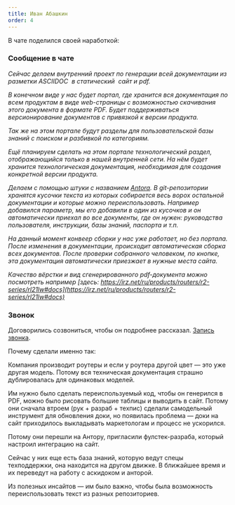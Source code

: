 ```yaml
---
title: Иван Абашкин
order: 4
---
```


В чате поделился своей наработкой:

### Сообщение в чате

*Сейчас делаем внутренний проект по генерации всей документации из разметки ASCIIDOC  в статический  сайт и pdf.*

*В конечном виде у нас будет портал, где хранится вся документация по всем продуктам в виде web-страницы с возможностью скачивания этого документа в формате PDF. Будет поддерживаться версионирование документов с привязкой к версии продукта.*

*Так же на этом портале будут разделы для пользовательской базы знаний с поиском и разбивкой по категориям.*

*Ещё планируем сделать на этом портале технологический раздел, отображающийся только в нашей внутренней сети. На нём будет хранится технологическая документация, необходимая для создания конкретной версии продукта.*

*Делаем с помощью штуки с названием [Antora](https://antora.org/). В git-репозитории хранятся кусочки текста из которых собирается весь ворох остальной документации и которые можно переиспользовать. Например добавился параметр, мы его добавили в один из кусочков и он автоматически приехал во все документы, где он нужен: руководства пользователя, инструкции, базы знаний, паспорта и т.п.*

*На данный момент конвеер сборки у нас уже работает, но без портала. После изменения в документации, происходит автоматическая сборка всех документов. После проверки собранного человеком, по кнопке, эта документация автоматически приезжает в нужные места сайта.*

*Качество вёрстки и вид сгенерированного pdf-документа можно посмотреть например [здесь: https://irz.net/ru/products/routers/r2-series/rl21lw#docs](https://irz.net/ru/products/routers/r2-series/rl21lw#docs)*

### Звонок

Договорились созвониться, чтобы он подробнее рассказал. [Запись звонка](https://icsitru-my.sharepoint.com/:v:/g/personal/ekaterina_pavlova_ics-it_ru/ETy4OIgODe5NvdZ-Dph4NsUBBT5LdD4Aok3HuYTUKW-qTg?e=pxR9xg).

Почему сделали именно так:

Компания производит роутеры и если у роутера другой цвет — это уже другая модель. Потому вся техническая документация страшно дублировалась для одинаковых моделей.

Им нужно было сделать переиспользуемый код, чтобы он генерился в PDF, можно было рисовать большие таблицы и выводить в сайт.
Потому они сначала втроем (рук + разраб + техпис) сделали самодельный инструмент для обновления доки, но появилась проблема — доки на сайт приходилось выкладывать маркетологам и процесс не ускорился.

Потому они перешли на Антору, пригласили фулстек-разраба, который настроил интеграцию на сайт.

Сейчас у них еще есть база знаний, которую ведут спецы техподдержки, она находится на другом движке. В ближайшее время и их переведут на работу с аскидоком и анторой.

Из полезных инсайтов — им было важно, чтобы была возможность переиспользовать текст из разных репозиториев.


